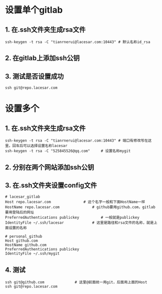 # 设置单个gitlab

## 1. 在.ssh文件夹生成rsa文件

	
	ssh-keygen -t rsa -C "tianrnerui@lacesar.com:10443"	# 默认名称id_rsa

## 2. 在gitlab上添加ssh公钥

## 3. 测试是否设置成功

	
	ssh git@repo.lacesar.com

# 设置多个
## 1. 在.ssh文件夹生成rsa文件

	
	
	ssh-keygen -t rsa -C "tianrnerui@lacesar.com:10443"	# 端口有修改写在这里。回车后可以选择设置名称lacesar
    ssh-keygen -t rsa -C "525845526@qq.com"		# 设置名称mygit

## 2. 分别在两个网站添加ssh公钥

## 3. 在.ssh文件夹设置config文件
	
	
	# lacesar_gitlab
    Host repo.lacesar.com				# 这个名字一般和下面HostName一样
    HostName repo.lacesar.com				# github要用github.com，gitlab要用登陆后的网址
    PreferredAuthentications publickey			# 一般就是publickey
    IdentityFile ~/.ssh/lacesar				# 这里是路径和rsa文件的名称，就是上面设置的名称
    
    # personal_github
    Host github.com
    HostName github.com
    PreferredAuthentications publickey
    IdentityFile ~/.ssh/mygit

## 4. 测试

	
	ssh git@github.com				# 这里@前面统一用git，后面用上面的Host
	ssh git@repo.lacesar.com

